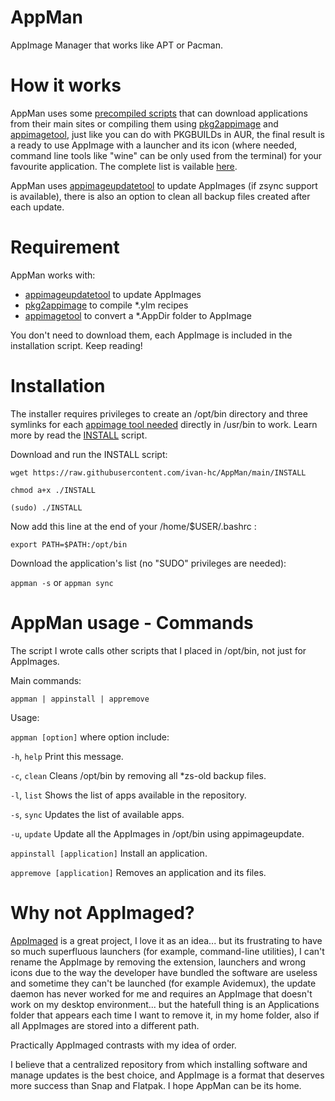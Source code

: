 # AppMan
AppImage Manager that works like APT or Pacman.

# How it works

AppMan uses some [precompiled scripts](https://github.com/ivan-hc/AppMan/tree/main/applications) that can download applications from their main sites or compiling them using [pkg2appimage](https://github.com/AppImage/pkg2appimage) and [appimagetool](https://github.com/AppImage/AppImageKit), just like you can do with PKGBUILDs in AUR, the final result is a ready to use AppImage with a launcher and its icon (where needed, command line tools like "wine" can be only used from the terminal) for your favourite application. The complete list is vailable [here](https://github.com/ivan-hc/AppMan/tree/main/applications).

AppMan uses [appimageupdatetool](https://github.com/AppImage/AppImageUpdate) to update AppImages (if zsync support is available), there is also an option to clean all backup files created after each update.

# Requirement
AppMan works with:
- [appimageupdatetool](https://github.com/AppImage/AppImageUpdate) to update AppImages
- [pkg2appimage](https://github.com/AppImage/pkg2appimage) to compile *.ylm recipes
- [appimagetool](https://github.com/AppImage/AppImageKit) to convert a *.AppDir folder to AppImage

You don't need to download them, each AppImage is included in the installation script. Keep reading!

# Installation
The installer requires privileges to create an /opt/bin directory and three symlinks for each [appimage tool needed](https://github.com/ivan-hc/AppMan/tree/main/appimage-tools) directly in /usr/bin to work. Learn more by read the [INSTALL](https://raw.githubusercontent.com/ivan-hc/AppMan/main/INSTALL) script.

Download and run the INSTALL script:

`wget https://raw.githubusercontent.com/ivan-hc/AppMan/main/INSTALL`

`chmod a+x ./INSTALL`

`(sudo) ./INSTALL`

Now add this line at the end of your /home/$USER/.bashrc :

`export PATH=$PATH:/opt/bin`

Download the application's list (no "SUDO" privileges are needed):

`appman -s` or `appman sync`


# AppMan usage - Commands
The script I wrote calls other scripts that I placed in /opt/bin, not just for AppImages.

  Main commands:
  
  `appman | appinstall | appremove`
  
  Usage:
  
  `appman [option]`
  where option include:
  
  `-h`, `help`	    Print this message.
 
  `-c`, `clean`	  Cleans /opt/bin by removing all *zs-old backup files.
  
  `-l`, `list`	   Shows the list of apps available in the repository.
  
  `-s`, `sync`	   Updates the list of available apps.
  
  `-u`, `update`	 Update all the AppImages in /opt/bin using appimageupdate.
  
  `appinstall [application]`   Install an application.
  
  `appremove [application]`  		Removes an application and its files.
  
  
# Why not AppImaged?
[AppImaged](https://github.com/probonopd/go-appimage) is a great project, I love it as an idea... but its frustrating to have so much superfluous launchers (for example, command-line utilities), I can't rename the AppImage by removing the extension, launchers and wrong icons due to the way the developer have bundled the software are useless and sometime they can't be launched (for example Avidemux), the update daemon has never worked for me and requires an AppImage that doesn't work on my desktop environment... but the hatefull thing is an Applications folder that appears each time I want to remove it, in my home folder, also if all AppImages are stored into a different path.

Practically AppImaged contrasts with my idea of order.

I believe that a centralized repository from which installing software and manage updates is the best choice, and AppImage is a format that deserves more success than Snap and Flatpak. I hope AppMan can be its home.
